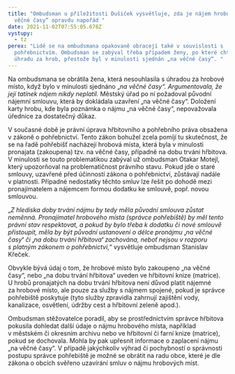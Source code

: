 ```yaml
---
title: "Ombudsman u příležitosti Dušiček vysvětluje, zda je nájem hrobu „na
  věčné časy“ opravdu napořád "
date: 2021-11-02T07:55:05.678Z
vystupy:
  - tz
perex: "Lidé se na ombudsmana opakovaně obracejí také v souvislosti s
  pohřebnictvím. Ombudsman se zabýval třeba případem ženy, po které chtěl úřad
  úhradu za hrob, přestože byl v minulosti sjednán „na věčné časy“. "
---
```

<p>Na ombudsmana se obrátila žena, která nesouhlasila s úhradou za hrobové místo, když bylo v&nbsp;minulosti sjednáno &bdquo;<em>na věčné časy&ldquo;. Argumentovala, že její tatínek nájem nikdy neplatil. </em>Městský úřad po ní požadoval původní nájemní smlouvu, která by dokládala uzavření &bdquo;na věčné časy&ldquo;. Doložení karty hrobu, kde byla poznámka o&nbsp;nájmu &bdquo;na&nbsp;věčné časy&ldquo;, nepovažovala úřednice za dostatečný důkaz.</p>

<p>V současné době je právní úprava hřbitovního a&nbsp;pohřebního práva obsažena v&nbsp;zákoně o&nbsp;pohřebnictví. Tento zákon bohužel zcela pomíjí tu skutečnost, že se na&nbsp;řadě pohřebišť nacházejí hrobová místa, která byla v&nbsp;minulosti pronajata (zakoupena) tzv. na&nbsp;věčné časy, případně na&nbsp;dobu trvání hřbitova. V&nbsp;minulosti se touto problematikou zabýval už ombudsman Otakar Motejl, který upozorňoval na problematičnost právního stavu. Pokud jde o&nbsp;staré smlouvy, uzavřené před účinností zákona o&nbsp;pohřebnictví, zůstávají nadále v&nbsp;platnosti. Případné nedostatky těchto smluv lze řešit po dohodě mezi pronajímatelem a&nbsp;nájemcem formou dodatku ke&nbsp;smlouvě, popř. novou smlouvou.</p>

<p>&bdquo;<em>Z&nbsp;hlediska doby trvání nájmu by tedy měla původní smlouva zůstat neměnná. Pronajímatel hrobového místa (správce pohřebiště) by měl tento právní stav respektovat, a&nbsp;pokud by bylo třeba k&nbsp;dodatku či nové smlouvě přistoupit, měla by být původní ustanovení o&nbsp;délce pronájmu </em><strong>&sbquo;</strong><em>na věčné časy</em><strong>&lsquo;</strong> <em>či </em><strong>&sbquo;</strong><em>na dobu trvání hřbitova</em><strong>&lsquo;</strong><strong> </strong><em>zachována, neboť nejsou v&nbsp;rozporu s&nbsp;platným zákonem o&nbsp;pohřebnictví</em>,&ldquo; vysvětluje ombudsman Stanislav Křeček.</p>

<p>Obvykle bývá údaj o&nbsp;tom, že hrobové místo bylo zakoupeno &bdquo;na věčné časy&ldquo;, nebo &bdquo;na&nbsp;dobu trvání hřbitova&ldquo; uveden ve&nbsp;hřbitovní knize (matrice). U&nbsp;hrobů pronajatých na&nbsp;dobu trvání hřbitova není důvod platit nájemné za&nbsp;hrobové místo, ale pouze za&nbsp;služby s&nbsp;nájmem spojené, pokud je správce pohřebiště poskytuje (tyto služby zpravidla zahrnují zajištění vody, kanalizace, osvětlení, údržby cest a&nbsp;hřbitovní zeleně apod.).</p>

<p>Ombudsman stěžovatelce poradil, aby se prostřednictvím správce hřbitova pokusila dohledat další údaje o&nbsp;nájmu hrobového místa, například v&nbsp;městském či okresním archivu nebo ve&nbsp;hřbitovní či farní knize (matrice), pokud se dochovala. Mohla by pak upřesnit informace o&nbsp;zaplacení nájmu &bdquo;na&nbsp;věčné časy&ldquo;. V případě jakýchkoliv výhrad či pochybností o&nbsp;správnosti postupu správce pohřebiště je možné se obrátit na&nbsp;radu obce, které je dle zákona o&nbsp;obcích svěřeno uzavírání smluv o&nbsp;nájmu hrobových míst.</p>
